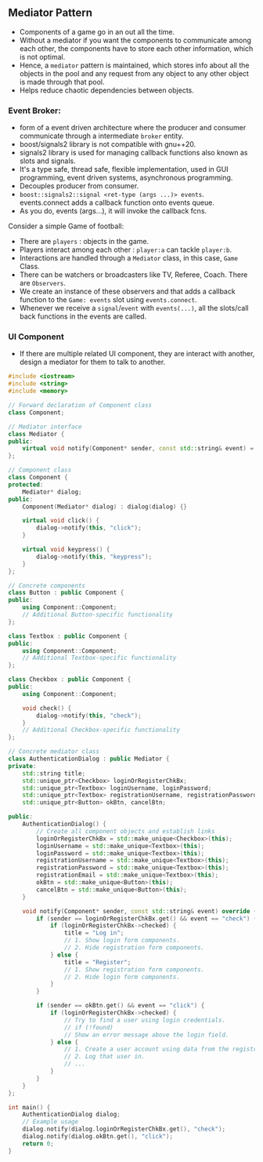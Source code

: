 ## Mediator Pattern 

- Components of a game go in an out all the time. 
- Without a mediator if you want the components to communicate among each other, the components have to store each other information, which is not optimal. 
- Hence, a `mediator` pattern is maintained, which stores info about all the objects in the pool and any request from any object to any other object is made through that pool. 
- Helps reduce chaotic dependencies between objects.


### Event Broker: 

- form of a event driven architecture where the producer and consumer communicate through a intermediate `broker` entity. 
- boost/signals2 library is not compatible with gnu++20.
- signals2 library is used for managing callback functions also known as slots and signals. 
- It's a type safe, thread safe, flexible implementation, used in GUI programming, event driven systems, asynchronous programming. 
- Decouples producer from consumer.
- `boost::signals2::signal <ret-type (args ...)> events`. events.connect adds a callback function onto events queue. 
- As you do, events (args...), it will invoke the callback fcns. 

Consider a simple Game of football: 

- There are `players` : objects in the game.
- Players interact among each other : `player:a` can tackle `player:b`.
- Interactions are handled through a `Mediator` class, in this case, `Game` Class. 
- There can be watchers or broadcasters like TV, Referee, Coach. There are `Observers`.
- We create an instance of these observers and that adds a callback function to the `Game: events` slot using `events.connect`. 
- Whenever we receive a `signal`/`event` with `events(...)`, all the slots/call back functions in the events are called.  


### UI Component

- If there are multiple related UI component, they are interact with another, design a mediator for them to talk to another. 

```cpp
#include <iostream>
#include <string>
#include <memory>

// Forward declaration of Component class
class Component;

// Mediator interface
class Mediator {
public:
    virtual void notify(Component* sender, const std::string& event) = 0;
};

// Component class
class Component {
protected:
    Mediator* dialog;
public:
    Component(Mediator* dialog) : dialog(dialog) {}

    virtual void click() {
        dialog->notify(this, "click");
    }

    virtual void keypress() {
        dialog->notify(this, "keypress");
    }
};

// Concrete components
class Button : public Component {
public:
    using Component::Component;
    // Additional Button-specific functionality
};

class Textbox : public Component {
public:
    using Component::Component;
    // Additional Textbox-specific functionality
};

class Checkbox : public Component {
public:
    using Component::Component;

    void check() {
        dialog->notify(this, "check");
    }
    // Additional Checkbox-specific functionality
};

// Concrete mediator class
class AuthenticationDialog : public Mediator {
private:
    std::string title;
    std::unique_ptr<Checkbox> loginOrRegisterChkBx;
    std::unique_ptr<Textbox> loginUsername, loginPassword;
    std::unique_ptr<Textbox> registrationUsername, registrationPassword, registrationEmail;
    std::unique_ptr<Button> okBtn, cancelBtn;

public:
    AuthenticationDialog() {
        // Create all component objects and establish links
        loginOrRegisterChkBx = std::make_unique<Checkbox>(this);
        loginUsername = std::make_unique<Textbox>(this);
        loginPassword = std::make_unique<Textbox>(this);
        registrationUsername = std::make_unique<Textbox>(this);
        registrationPassword = std::make_unique<Textbox>(this);
        registrationEmail = std::make_unique<Textbox>(this);
        okBtn = std::make_unique<Button>(this);
        cancelBtn = std::make_unique<Button>(this);
    }

    void notify(Component* sender, const std::string& event) override {
        if (sender == loginOrRegisterChkBx.get() && event == "check") {
            if (loginOrRegisterChkBx->checked) {
                title = "Log in";
                // 1. Show login form components.
                // 2. Hide registration form components.
            } else {
                title = "Register";
                // 1. Show registration form components.
                // 2. Hide login form components.
            }
        }

        if (sender == okBtn.get() && event == "click") {
            if (loginOrRegisterChkBx->checked) {
                // Try to find a user using login credentials.
                // if (!found)
                // Show an error message above the login field.
            } else {
                // 1. Create a user account using data from the registration fields.
                // 2. Log that user in.
                // ...
            }
        }
    }
};

int main() {
    AuthenticationDialog dialog;
    // Example usage
    dialog.notify(dialog.loginOrRegisterChkBx.get(), "check");
    dialog.notify(dialog.okBtn.get(), "click");
    return 0;
}

```